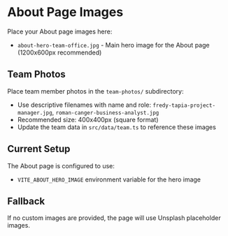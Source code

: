 # About Page Images

Place your About page images here:

- `about-hero-team-office.jpg` - Main hero image for the About page (1200x600px recommended)

## Team Photos

Place team member photos in the `team-photos/` subdirectory:
- Use descriptive filenames with name and role: `fredy-tapia-project-manager.jpg`, `roman-canger-business-analyst.jpg`
- Recommended size: 400x400px (square format)
- Update the team data in `src/data/team.ts` to reference these images

## Current Setup

The About page is configured to use:
- `VITE_ABOUT_HERO_IMAGE` environment variable for the hero image

## Fallback

If no custom images are provided, the page will use Unsplash placeholder images.
